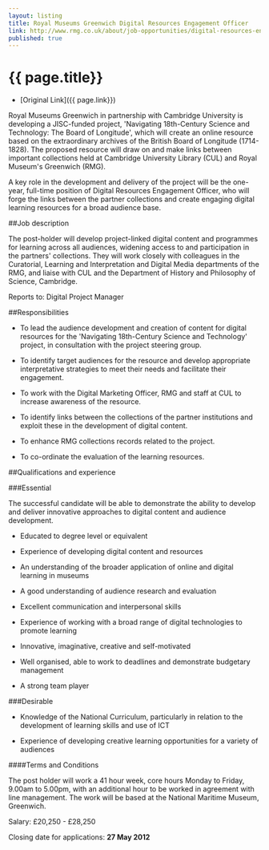 ```yaml
---
layout: listing
title: Royal Museums Greenwich Digital Resources Engagement Officer
link: http://www.rmg.co.uk/about/job-opportunities/digital-resources-engagement-officer
published: true
---
```



# {{ page.title}}

* [Original Link]({{ page.link}})


Royal Museums Greenwich in partnership with Cambridge University is developing a JISC-funded project, 'Navigating 18th-Century Science and Technology: The Board of Longitude', which will create an online resource based on the extraordinary archives of the British Board of Longitude (1714-1828). The proposed resource will draw on and make links between important collections held at Cambridge University Library (CUL) and Royal Museum's Greenwich (RMG). 

A key role in the development and delivery of the project will be the one-year, full-time position of Digital Resources Engagement Officer, who will forge the links between the partner collections and create engaging digital learning resources for a broad audience base.

##Job description

The post-holder will develop project-linked digital content and programmes for learning across all audiences, widening access to and participation in the partners' collections. They will work closely with colleagues in the Curatorial, Learning and Interpretation and Digital Media departments of the RMG, and liaise with CUL and the Department of History and Philosophy of Science, Cambridge. 

Reports to: Digital Project Manager

##Responsibilities

* To lead the audience development and creation of content for digital resources for the 'Navigating 18th-Century Science and Technology' project, in consultation with the project steering group.

* To identify target audiences for the resource and develop appropriate interpretative strategies to meet their needs and facilitate their engagement.

* To work with the Digital Marketing Officer, RMG and staff at CUL to increase awareness of the resource.

* To identify links between the collections of the partner institutions and exploit these in the development of digital content.

* To enhance RMG collections records related to the project.

* To co-ordinate the evaluation of the learning resources.


##Qualifications and experience

###Essential

The successful candidate will be able to demonstrate the ability to develop and deliver innovative approaches to digital content and audience development.
* Educated to degree level or equivalent

* Experience of developing digital content and resources

* An understanding of the broader application of online and digital learning in museums

* A good understanding of audience research and evaluation

* Excellent communication and interpersonal skills

* Experience of working with a broad range of digital technologies to promote learning

* Innovative, imaginative, creative and self-motivated

* Well organised, able to work to deadlines and demonstrate budgetary management

* A strong team player

###Desirable

* Knowledge of the National Curriculum, particularly in relation to the development of learning skills and use of ICT

* Experience of developing creative learning opportunities for a variety of audiences

####Terms and Conditions

The post holder will work a 41 hour week, core hours Monday to Friday, 9.00am to 5.00pm, with an additional hour to be worked in agreement with line management. The work will be based at the National Maritime Museum, Greenwich.

Salary:  &pound;20,250 - &pound;28,250

Closing date for applications: **27 May 2012**